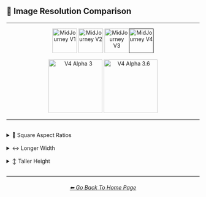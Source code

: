 <h2>📏 Image Resolution Comparison</h2>

<hr><!--------------->

<div align="center">

[<img src="./Images/Repo_Parts/Buttons/Version_Buttons/button_version_V1_inactive.webp?raw=true" alt="MidJourney V1" height="64" />](F://GitHubRepo/MidJourney-Styles-and-Keywords-Reference/Pages/MJ_V1/Comparison_Pages/Image_Resolution_and_Upscaling/Image_Resolution_Comparison.md)
[<img src="./Images/Repo_Parts/Buttons/Version_Buttons/button_version_V2_inactive.webp?raw=true" alt="MidJourney V2" height="64" />](F://GitHubRepo/MidJourney-Styles-and-Keywords-Reference/Pages/MJ_V2/Comparison_Pages/Image_Resolution_and_Upscaling/Image_Resolution_Comparison.md)
[<img src="./Images/Repo_Parts/Buttons/Version_Buttons/button_version_V3_inactive.webp?raw=true" alt="MidJourney V3" height="64" />](F://GitHubRepo/MidJourney-Styles-and-Keywords-Reference/Pages/MJ_V3/Comparison_Pages/Image_Resolution_and_Upscaling/Image_Resolution_Comparison.md)[<img src="./Images/Repo_Parts/Buttons/Version_Buttons/button_version_V4_active.webp?raw=true" alt="MidJourney V4" height="64" />]()

[<img src="./Images/Repo_Parts/Buttons/Comparison_Page_Buttons/Subgroups/V4_Alpha_Versions/button_V4_alpha_3_inactive.webp?raw=true" alt="V4 Alpha 3" width="140.5" />](F://GitHubRepo/MidJourney-Styles-and-Keywords-Reference/Pages/MJ_V4/Comparison_Pages/Image_Resolution_and_Upscaling/Image_Resolution_Comparison/Older_Versions/V4_Alpha_3.md)
[<img src="./Images/Repo_Parts/Buttons/Comparison_Page_Buttons/Subgroups/V4_Alpha_Versions/button_V4_alpha_3.6_active.webp?raw=true" alt="V4 Alpha 3.6" width="140.5" />](F://GitHubRepo/MidJourney-Styles-and-Keywords-Reference/Pages/MJ_V4/Comparison_Pages/Image_Resolution_and_Upscaling/Image_Resolution_Comparison/Image_Resolution_Comparison.md)

</div>

<hr>
<br>

<details><summary>🔳 Square Aspect Ratios</summary><p><div align="center">

<table>
	<tr align=center valign=middle>
		<th width=128>ar 1:1</th>
		<td><img src="./Images/MJ_V4/V4_Alpha_3.6/Comparison_Page_Images/Image_Resolution_Comparison/Sphere_ar1-1.webp?raw=true" width="256" /><p><code>1024x1024</code></p></td>
	</tr>
</table>

</div></p></details>

<br>

<details><summary>↔ Longer Width</summary><p><div align="center">

<table>
	<tr align=center valign=middle>
		<th width=128>ar 12-11</th>
		<td><img src="./Images/MJ_V4/V4_Alpha_3.6/Comparison_Page_Images/Image_Resolution_Comparison/Sphere_ar12-11.webp?raw=true" width="272" /><p><code>1088x1024</code></p></td>
	</tr>
	<tr align=center valign=middle>
		<th>ar 8-7</th>
		<td><img src="./Images/MJ_V4/V4_Alpha_3.6/Comparison_Page_Images/Image_Resolution_Comparison/Sphere_ar8-7.webp?raw=true" width="288" /><p><code>1152x1024</code></p></td>
	</tr>
	<tr align=center valign=middle>
		<th>ar 6-5</th>
		<td><img src="./Images/MJ_V4/V4_Alpha_3.6/Comparison_Page_Images/Image_Resolution_Comparison/Sphere_ar6-5.webp?raw=true" width="304" /><p><code>1216x1024</code></p></td>
	</tr>
	<tr align=center valign=middle>
		<th>ar 5-4</th>
		<td><img src="./Images/MJ_V4/V4_Alpha_3.6/Comparison_Page_Images/Image_Resolution_Comparison/Sphere_ar5-4.webp?raw=true" width="320" /><p><code>1280x1024</code></p></td>
	</tr>
	<tr align=center valign=middle>
		<th>ar 4-3</th>
		<td><img src="./Images/MJ_V4/V4_Alpha_3.6/Comparison_Page_Images/Image_Resolution_Comparison/Sphere_ar4-3.webp?raw=true" width="336" /><p><code>1344x1024</code></p></td>
	</tr>
	<tr align=center valign=middle>
		<th>ar 7-5</th>
		<td><img src="./Images/MJ_V4/V4_Alpha_3.6/Comparison_Page_Images/Image_Resolution_Comparison/Sphere_ar7-5.webp?raw=true" width="352" /><p><code>1408x1024</code></p></td>
	</tr>
	<tr align=center valign=middle>
		<th>ar 10-7</th>
		<td><img src="./Images/MJ_V4/V4_Alpha_3.6/Comparison_Page_Images/Image_Resolution_Comparison/Sphere_ar10-7.webp?raw=true" width="368" /><p><code>1472x1024</code></p></td>
	</tr>
	<tr align=center valign=middle>
		<th>ar 3-2</th>
		<td><img src="./Images/MJ_V4/V4_Alpha_3.6/Comparison_Page_Images/Image_Resolution_Comparison/Sphere_ar3-2.webp?raw=true" width="384" /><p><code>1536x1024</code></p></td>
	</tr>
	<tr align=center valign=middle>
		<th>ar 11-7</th>
		<td><img src="./Images/MJ_V4/V4_Alpha_3.6/Comparison_Page_Images/Image_Resolution_Comparison/Sphere_ar11-7.webp?raw=true" width="400" /><p><code>1600x1024</code></p></td>
	</tr>
	<tr align=center valign=middle>
		<th>ar 8-5</th>
		<td><img src="./Images/MJ_V4/V4_Alpha_3.6/Comparison_Page_Images/Image_Resolution_Comparison/Sphere_ar8-5.webp?raw=true" width="416" /><p><code>1664x1024</code></p></td>
	</tr>
	<tr align=center valign=middle>
		<th>ar 5-3</th>
		<td><img src="./Images/MJ_V4/V4_Alpha_3.6/Comparison_Page_Images/Image_Resolution_Comparison/Sphere_ar5-3.webp?raw=true" width="432" /><p><code>1728x1024</code></p></td>
	</tr>
	<tr align=center valign=middle>
		<th>ar 7-4</th>
		<td><img src="./Images/MJ_V4/V4_Alpha_3.6/Comparison_Page_Images/Image_Resolution_Comparison/Sphere_ar7-4.webp?raw=true" width="448" /><p><code>1792x1024</code></p></td>
	</tr>
	<tr align=center valign=middle>
		<th>ar 9-5</th>
		<td><img src="./Images/MJ_V4/V4_Alpha_3.6/Comparison_Page_Images/Image_Resolution_Comparison/Sphere_ar9-5.webp?raw=true" width="464" /><p><code>1856x1024</code></p></td>
	</tr>
	<tr align=center valign=middle>
		<th>ar 13-7</th>
		<td><img src="./Images/MJ_V4/V4_Alpha_3.6/Comparison_Page_Images/Image_Resolution_Comparison/Sphere_ar13-7.webp?raw=true" width="480" /><p><code>1920x1024</code></p></td>
	</tr>
	<tr align=center valign=middle>
		<th>ar 2-1</th>
		<td><img src="./Images/MJ_V4/V4_Alpha_3.6/Comparison_Page_Images/Image_Resolution_Comparison/Sphere_ar2-1.webp?raw=true" width="512" /><p><code>2048x1024</code></p></td>
	</tr>
</table>

</div></p></details>

<br>

<details><summary>↕ Taller Height</summary><p><div align="center">

<table>
	<tr align=center valign=middle>
		<th width=128>ar 11-12</th>
		<td><img src="./Images/MJ_V4/V4_Alpha_3.6/Comparison_Page_Images/Image_Resolution_Comparison/Sphere_ar11-12.webp?raw=true" width="256" /><p><code>1024x1088</code></p></td>
	</tr>
	<tr align=center valign=middle>
		<th>ar 7-8</th>
		<td><img src="./Images/MJ_V4/V4_Alpha_3.6/Comparison_Page_Images/Image_Resolution_Comparison/Sphere_ar7-8.webp?raw=true" width="256" /><p><code>1024x1152</code></p></td>
	</tr>
	<tr align=center valign=middle>
		<th>ar 5-6</th>
		<td><img src="./Images/MJ_V4/V4_Alpha_3.6/Comparison_Page_Images/Image_Resolution_Comparison/Sphere_ar5-6.webp?raw=true" width="256" /><p><code>1024x1216</code></p></td>
	</tr>
	<tr align=center valign=middle>
		<th>ar 4-5</th>
		<td><img src="./Images/MJ_V4/V4_Alpha_3.6/Comparison_Page_Images/Image_Resolution_Comparison/Sphere_ar4-5.webp?raw=true" width="256" /><p><code>1024x1280</code></p></td>
	</tr>
	<tr align=center valign=middle>
		<th>ar 3-4</th>
		<td><img src="./Images/MJ_V4/V4_Alpha_3.6/Comparison_Page_Images/Image_Resolution_Comparison/Sphere_ar3-4.webp?raw=true" width="256" /><p><code>1024x1344</code></p></td>
	</tr>
	<tr align=center valign=middle>
		<th>ar 5-7</th>
		<td><img src="./Images/MJ_V4/V4_Alpha_3.6/Comparison_Page_Images/Image_Resolution_Comparison/Sphere_ar5-7.webp?raw=true" width="256" /><p><code>1024x1408</code></p></td>
	</tr>
	<tr align=center valign=middle>
		<th>ar 7-10</th>
		<td><img src="./Images/MJ_V4/V4_Alpha_3.6/Comparison_Page_Images/Image_Resolution_Comparison/Sphere_ar7-10.webp?raw=true" width="256" /><p><code>1024x1472</code></p></td>
	</tr>
	<tr align=center valign=middle>
		<th>ar 2-3</th>
		<td><img src="./Images/MJ_V4/V4_Alpha_3.6/Comparison_Page_Images/Image_Resolution_Comparison/Sphere_ar2-3.webp?raw=true" width="256" /><p><code>1024x1536</code></p></td>
	</tr>
	<tr align=center valign=middle>
		<th>ar 7-11</th>
		<td><img src="./Images/MJ_V4/V4_Alpha_3.6/Comparison_Page_Images/Image_Resolution_Comparison/Sphere_ar7-11.webp?raw=true" width="256" /><p><code>1024x1600</code></p></td>
	</tr>
	<tr align=center valign=middle>
		<th>ar 5-8</th>
		<td><img src="./Images/MJ_V4/V4_Alpha_3.6/Comparison_Page_Images/Image_Resolution_Comparison/Sphere_ar5-8.webp?raw=true" width="256" /><p><code>1024x1664</code></p></td>
	</tr>
	<tr align=center valign=middle>
		<th>ar 3-5</th>
		<td><img src="./Images/MJ_V4/V4_Alpha_3.6/Comparison_Page_Images/Image_Resolution_Comparison/Sphere_ar3-5.webp?raw=true" width="256" /><p><code>1024x1728</code></p></td>
	</tr>
	<tr align=center valign=middle>
		<th>ar 4-7</th>
		<td><img src="./Images/MJ_V4/V4_Alpha_3.6/Comparison_Page_Images/Image_Resolution_Comparison/Sphere_ar4-7.webp?raw=true" width="256" /><p><code>1024x1792</code></p></td>
	</tr>
	<tr align=center valign=middle>
		<th>ar 5-9</th>
		<td><img src="./Images/MJ_V4/V4_Alpha_3.6/Comparison_Page_Images/Image_Resolution_Comparison/Sphere_ar5-9.webp?raw=true" width="256" /><p><code>1024x1856</code></p></td>
	</tr>
	<tr align=center valign=middle>
		<th>ar 7-13</th>
		<td><img src="./Images/MJ_V4/V4_Alpha_3.6/Comparison_Page_Images/Image_Resolution_Comparison/Sphere_ar7-13.webp?raw=true" width="256" /><p><code>1024x1920</code></p></td>
	</tr>
	<tr align=center valign=middle>
		<th>ar 1-2</th>
		<td><img src="./Images/MJ_V4/V4_Alpha_3.6/Comparison_Page_Images/Image_Resolution_Comparison/Sphere_ar1-2.webp?raw=true" width="256" /><p><code>1024x2048</code></p></td>
	</tr>
</table>

</div></p></details>

<br>

<hr><!--------------->
<div align="center">
<h6><a href="F://GitHubRepo/MidJourney-Styles-and-Keywords-Reference/README.md">⬅ Go Back To Home Page</a></h6>
</div>
